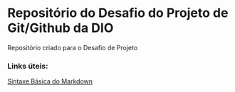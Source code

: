 # Repositório do Desafio do Projeto de Git/Github da DIO

Repositório criado para o Desafio de Projeto


### Links úteis:
[Sintaxe Básica do Markdown](https://www.markdownguide.org/basic-syntax/)

